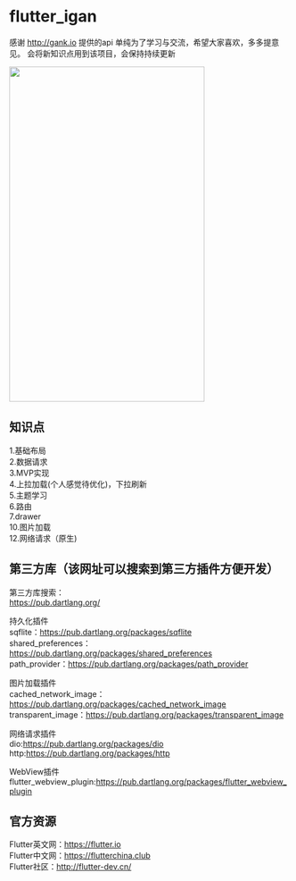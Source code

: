 # flutter_igan

感谢 http://gank.io 提供的api
单纯为了学习与交流，希望大家喜欢，多多提意见。
会将新知识点用到该项目，会保持持续更新

<img src="https://github.com/zhujian1989/flutter_study/blob/master/screenshot/10.jpeg" width="350" height="600">

## 知识点
1.基础布局  
2.数据请求  
3.MVP实现  
4.上拉加载(个人感觉待优化)，下拉刷新   
5.主题学习  
6.路由  
7.drawer    
10.图片加载    
12.网络请求（原生)          

## 第三方库（该网址可以搜索到第三方插件方便开发）
第三方库搜索：  
https://pub.dartlang.org/         

持久化插件  
sqflite：https://pub.dartlang.org/packages/sqflite  
shared_preferences：https://pub.dartlang.org/packages/shared_preferences  
path_provider：https://pub.dartlang.org/packages/path_provider  

图片加载插件  
cached_network_image：https://pub.dartlang.org/packages/cached_network_image  
transparent_image：https://pub.dartlang.org/packages/transparent_image  

网络请求插件  
dio:https://pub.dartlang.org/packages/dio  
http:https://pub.dartlang.org/packages/http

WebView插件  
flutter_webview_plugin:https://pub.dartlang.org/packages/flutter_webview_plugin  

## 官方资源
Flutter英文网：https://flutter.io  
Flutter中文网：https://flutterchina.club  
Flutter社区：http://flutter-dev.cn/  

